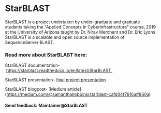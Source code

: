 # StarBLAST

StarBLAST is a project undertaken by under-graduate and graduate students taking the "Applied Concepts in Cyberinfrastructure" course, 2019 at the University of Arizona taught by Dr. Nirav Merchant and Dr. Eric Lyons. StarBLAST is a scalable and open source implementation of SequenceServer BLAST.

### Read more about StarBLAST here:

StarBLAST documentation- https://starblast.readthedocs.io/en/latest/StarBLAST 

StarBLAST presentation- [final project presentation](https://docs.google.com/presentation/d/1-cOdgooy4-4HXQa1AilzhkWBcj5J1cTag8o69IYyH2M/edit#slide=id.g7443e88c5c_0_5)

StarBLAST blogpost- [Medium article] (https://medium.com/@samanthalrobbins/starblast-cafd04f7916a#860a)

#### Send feedback: Maintainer@StarBLAST
